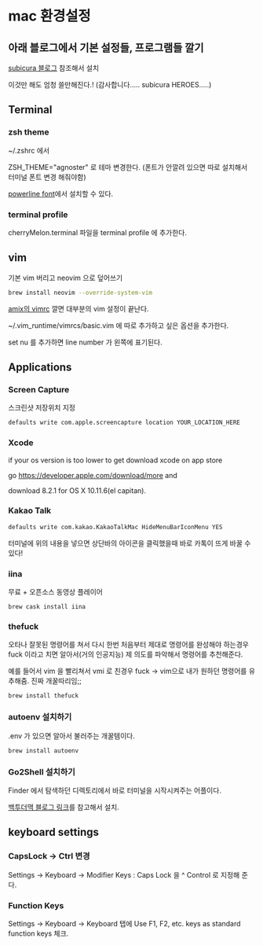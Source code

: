 # mac 환경설정



## 아래 블로그에서 기본 설정들, 프로그램들 깔기

[subicura 블로그](https://subicura.com/2017/11/22/mac-os-development-environment-setup.html) 참조해서 설치

이것만 해도 엄청 쓸만해진다.! (감사합니다..... subicura HEROES.....)



## Terminal

### zsh theme

~/.zshrc 에서 

ZSH_THEME="agnoster" 로 테마 변경한다. (폰트가 안깔려 있으면 따로 설치해서 터미널 폰트 변경 해줘야함)

[powerline font](https://github.com/powerline/fonts)에서 설치할 수 있다.


### terminal profile

cherryMelon.terminal 파일을 terminal profile 에 추가한다.

## vim

기본 vim 버리고 neovim 으로 덮어쓰기

```sh
brew install neovim --override-system-vim
```

[amix의 vimrc](https://github.com/amix/vimrc) 깔면 대부분의 vim 설정이 끝난다.

~/.vim_runtime/vimrcs/basic.vim 에 따로 추가하고 싶은 옵션을 추가한다.

set nu 를 추가하면 line number 가 왼쪽에 표기된다.





## Applications

### Screen Capture

스크린샷 저장위치 지정

```sh
defaults write com.apple.screencapture location YOUR_LOCATION_HERE
```

### Xcode

if your os version is too lower to get download xcode on app store

go https://developer.apple.com/download/more and
 
download 8.2.1 for OS X 10.11.6(el capitan).

### Kakao Talk

```sh
defaults write com.kakao.KakaoTalkMac HideMenuBarIconMenu YES
```

터미널에 위의 내용을 넣으면 상단바의 아이콘을 클릭했을때 바로 카톡이 뜨게 바꿀 수 있다!

### iina

무료 + 오픈소스 동영상 플레이어

```shell
brew cask install iina
```



### thefuck

오타나 잘못된 명령어를 쳐서 다시 한번 처음부터 제대로 명령어를 완성해야 하는경우 fuck 이라고 치면 알아서(거의 인공지능) 제 의도를 파악해서 명령어를 추천해준다.

예를 들어서 vim 을 빨리쳐서 vmi 로 친경우 fuck -> vim으로 내가 원하던 명령어를 유추해줌. 진짜 개꿀따리임;;

```shell
brew install thefuck
```



### autoenv 설치하기

.env 가 있으면 알아서 불러주는 개꿀템이다.

```shell
brew install autoenv
```



### Go2Shell 설치하기

Finder 에서 탐색하던 디렉토리에서 바로 터미널을 시작시켜주는 어플이다.

[백투더맥 블로그 링크](http://macnews.tistory.com/1216)를 참고해서 설치.



## keyboard settings



### CapsLock -> Ctrl 변경

Settings -> Keyboard -> Modifier Keys : Caps Lock 을 ^ Control 로 지정해 준다.



### Function Keys

Settings -> Keyboard -> Keyboard 탭에 Use F1, F2, etc. keys as standard function keys 체크.


